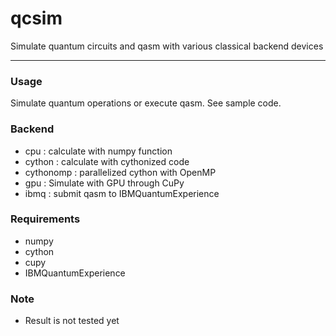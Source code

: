 # qcsim
Simulate quantum circuits and qasm with various classical backend devices

---

### Usage
Simulate quantum operations or execute qasm. See sample code.

### Backend
- cpu : calculate with numpy function
- cython : calculate with cythonized code
- cythonomp : parallelized cython with OpenMP
- gpu : Simulate with GPU through CuPy
- ibmq : submit qasm to IBMQuantumExperience

### Requirements
- numpy
- cython
- cupy
- IBMQuantumExperience

### Note
- Result is not tested yet
